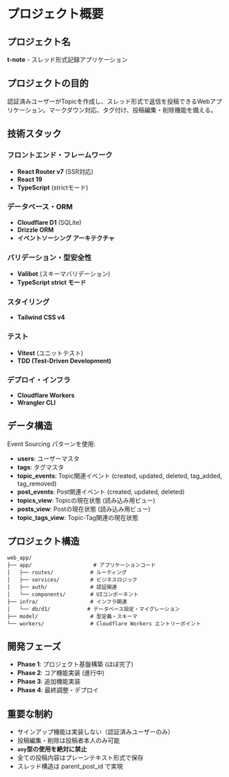 # プロジェクト概要

## プロジェクト名
**t-note** - スレッド形式記録アプリケーション

## プロジェクトの目的
認証済みユーザーがTopicを作成し、スレッド形式で返信を投稿できるWebアプリケーション。マークダウン対応、タグ付け、投稿編集・削除機能を備える。

## 技術スタック

### フロントエンド・フレームワーク
- **React Router v7** (SSR対応)
- **React 19**
- **TypeScript** (strictモード)

### データベース・ORM
- **Cloudflare D1** (SQLite)
- **Drizzle ORM**
- **イベントソーシング アーキテクチャ**

### バリデーション・型安全性
- **Valibot** (スキーマバリデーション)
- **TypeScript strict モード**

### スタイリング
- **Tailwind CSS v4**

### テスト
- **Vitest** (ユニットテスト)
- **TDD (Test-Driven Development)**

### デプロイ・インフラ
- **Cloudflare Workers**
- **Wrangler CLI**

## データ構造
Event Sourcing パターンを使用:
- **users**: ユーザーマスタ
- **tags**: タグマスタ  
- **topic_events**: Topic関連イベント (created, updated, deleted, tag_added, tag_removed)
- **post_events**: Post関連イベント (created, updated, deleted)
- **topics_view**: Topicの現在状態 (読み込み用ビュー)
- **posts_view**: Postの現在状態 (読み込み用ビュー)
- **topic_tags_view**: Topic-Tag関連の現在状態

## プロジェクト構造
```
web_app/
├── app/                    # アプリケーションコード
│   ├── routes/            # ルーティング
│   ├── services/          # ビジネスロジック
│   ├── auth/              # 認証関連
│   └── components/        # UIコンポーネント
├── infra/                 # インフラ関連
│   └── db/d1/            # データベース設定・マイグレーション
├── model/                 # 型定義・スキーマ
└── workers/               # Cloudflare Workers エントリーポイント
```

## 開発フェーズ
- **Phase 1**: プロジェクト基盤構築 (ほぼ完了)
- **Phase 2**: コア機能実装 (進行中)
- **Phase 3**: 追加機能実装
- **Phase 4**: 最終調整・デプロイ

## 重要な制約
- サインアップ機能は実装しない（認証済みユーザーのみ）
- 投稿編集・削除は投稿者本人のみ可能
- **`any`型の使用を絶対に禁止**
- 全ての投稿内容はプレーンテキスト形式で保存
- スレッド構造は parent_post_id で実現